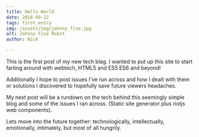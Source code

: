 ```yaml
---
title: Hello World
date: 2016-09-22
tags: first_entry
img: /assets/img/johnny_five.jpg
alt: Johnny Five Robot
author: Nick

---
```


This is the first post of my new tech blag.   I wanted to put up this site to start farting around with webtech, HTML5 and ES5 ES6 and beyond!

Additionally I hope  to  post issues I've run across and  how I dealt with them or solutions I discovered to hopefully save future viewers headaches.  

My next post will be a rundown on the tech behind this seemingly simple blog and some of the issues I ran across.  (Static site generator plus riotjs web components).


Lets move into the future together: technologically, intellectually, emotionally, intimately, but most of all hungrily.